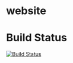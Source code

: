# website

# Build Status
[![Build Status](https://drone.support.tools/api/badges/SupportTools/website/status.svg)](https://drone.support.tools/SupportTools/website)

